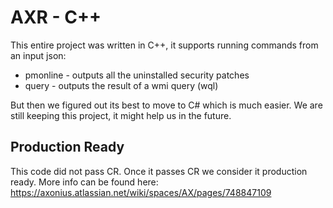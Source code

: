 # AXR - C++

This entire project was written in C++, it supports running commands from an input json:

* pmonline - outputs all the uninstalled security patches
* query - outputs the result of a wmi query (wql)

But then we figured out its best to move to C# which is much easier.
We are still keeping this project, it might help us in the future.

## Production Ready
This code did not pass CR. Once it passes CR we consider it production ready.
More info can be found here: https://axonius.atlassian.net/wiki/spaces/AX/pages/748847109